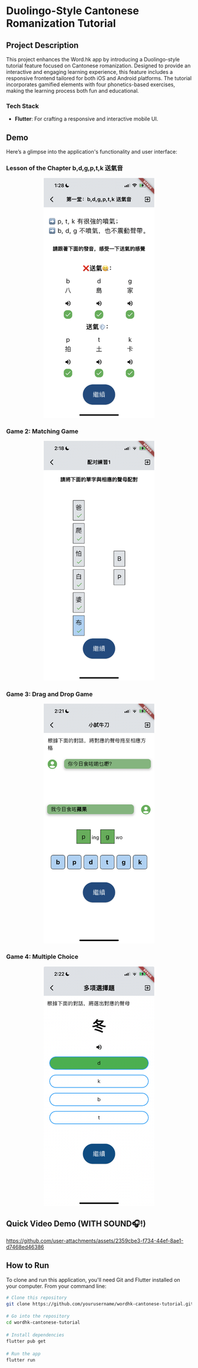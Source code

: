 # Duolingo-Style Cantonese Romanization Tutorial

## Project Description

This project enhances the Word.hk app by introducing a Duolingo-style tutorial feature focused on Cantonese romanization. Designed to provide an interactive and engaging learning experience, this feature includes a responsive frontend tailored for both iOS and Android platforms. The tutorial incorporates gamified elements with four phonetics-based exercises, making the learning process both fun and educational.

### Tech Stack

- **Flutter**: For crafting a responsive and interactive mobile UI.

## Demo

Here’s a glimpse into the application's functionality and user interface:

### Lesson of the Chapter b,d,g,p,t,k 送氣音

<p align="center">
  <img src="/assets/images/lesson.png" alt="Lesson of the chapter" width="300">
</p>

### Game 2: Matching Game

<p align="center">
  <img src="/assets/images/matchingGame.png" alt="Matching Game" width="300">
</p>

### Game 3: Drag and Drop Game

<p align="center">
  <img src="/assets/images/dragDropGame.png" alt="Drag and Drop Game" width="300">
</p>

### Game 4: Multiple Choice

<p align="center">
  <img src="/assets/images/mc.png" alt="Multiple Choice" width="300">
</p>

## Quick Video Demo (WITH SOUND🎧!)
https://github.com/user-attachments/assets/2359cbe3-f734-44ef-8ae1-d7468ed46386
## How to Run

To clone and run this application, you'll need Git and Flutter installed on your computer. From your command line:

```bash
# Clone this repository
git clone https://github.com/yourusername/wordhk-cantonese-tutorial.git

# Go into the repository
cd wordhk-cantonese-tutorial

# Install dependencies
flutter pub get

# Run the app
flutter run
```
